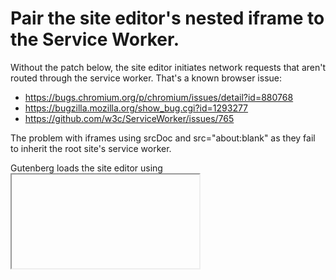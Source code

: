#  Pair the site editor's nested iframe to the Service Worker.

Without the patch below, the site editor initiates network requests that
aren't routed through the service worker. That's a known browser issue:

* https://bugs.chromium.org/p/chromium/issues/detail?id=880768
* https://bugzilla.mozilla.org/show_bug.cgi?id=1293277
* https://github.com/w3c/ServiceWorker/issues/765

The problem with iframes using srcDoc and src="about:blank" as they
fail to inherit the root site's service worker.

Gutenberg loads the site editor using <iframe srcDoc="<!doctype html">
to force the standards mode and not the quirks mode:

https://github.com/WordPress/gutenberg/pull/38855

This commit patches the site editor to achieve the same result via
<iframe src="/doctype.html"> and a doctype.html file containing just
`<!doctype html>`. This allows the iframe to inherit the service worker
and correctly load all the css, js, fonts, images, and other assets.
 
Ideally this issue would be fixed directly in Gutenberg and the patch
below would be removed.
 
See https://github.com/WordPress/wordpress-playground/issues/42 for more details
 
## Why does this code live in the service worker?

There's many ways to install the Gutenberg plugin:

* Install plugin step
* Import a site
* Install Gutenberg from the plugin directory
* Upload a Gutenberg zip

It's too difficult to patch Gutenberg in all these cases, so we blanket-patch
all the scripts requested over the network whose names seem to indicate they're
related to the Gutenberg plugin.
 